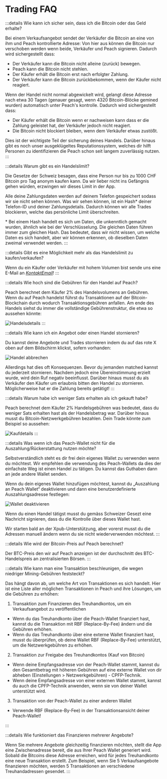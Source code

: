 # Trading FAQ

:::details Wie kann ich sicher sein, dass ich die Bitcoin oder das Geld erhalte?

Bei einem Verkaufsangebot sendet der Verkäufer die Bitcoin an eine von ihm und Peach kontrollierte Adresse: Von hier aus können die Bitcoin nur verschoben werden wenn beide, Verkäufer und Peach signieren. Dadurch wird sichergestellt dass:

- Der Verkäufer kann die Bitcoin nicht alleine (zurück) bewegen.
- Peach kann die Bitcoin nicht stehlen.
- Der Käufer erhält die Bitcoin erst nach erfolgter Zahlung.
- Der Verkäufer kann die Bitcoin zurückbekommen, wenn der Käufer nicht reagiert.

Wenn der Handel nicht normal abgewickelt wird, gelangt diese Adresse nach etwa 30 Tagen (genauer gesagt, wenn 4320 Bitcoin-Blöcke gemined wurden) automatisch unter Peach's kontrolle. Dadurch wird sichergestellt dass:

- Der Käufer erhält die Bitcoin wenn er nachweisen kann dass er die Zahlung geleistet hat, der Verkäufer jedoch nicht reagiert.
- Die Bitcoin nicht blockiert bleiben, wenn dem Verkäufer etwas zustößt.

Dies ist der wichtigste Teil der sicherung deines Handels. Darüber hinaus gibt es noch unser ausgeklügeltes Reputationssystem, welches dir hilft Personen zu identifizieren die Peach schon seit langem zuverlässig nutzen.
:::

:::details Warum gibt es ein Handelslimit?

Die Gesetze der Schweiz besagen, dass eine Person nur bis zu 1000 CHF Bitcoin pro Tag anonym kaufen kann. Da wir lieber nicht ins Gefängnis gehen würden, erzwingen wir dieses Limit in der App.

Alle deine Zahlungsdaten werden auf deinem Telefon gespeichert sodass wir sie nicht sehen können. Was wir sehen können, ist ein Hash\* deiner Telefon-ID und deiner Zahlungsdetails. Dadurch können wir alle Trades blockieren, welche das persönliche Limit überschreiten.

\* Bei einem Hash handelt es sich um Daten, die unkenntlich gemacht wurden, ähnlich wie bei der Verschlüsselung. Die gleichen Daten führen immer zum gleichen Hash. Das bedeutet, dass wir nicht wissen, um welche Daten es sich handelt, aber wir können erkennen, ob dieselben Daten zweimal verwendet werden.
:::

:::details Gibt es eine Möglichkeit mehr als das Handelslimit zu kaufen/verkaufen?

Wenn du ein Käufer oder Verkäufer mit hohem Volumen bist sende uns eine E-Mail an [$KontaktEmail$](mailto:$contactEmail$)!
:::

:::details Wie hoch sind die Gebühren für den Handel auf Peach?

Peach berechnet dem Käufer 2% des Handelsvolumens an Gebühren. Wenn du auf Peach handelst führst du Transaktionen auf der Bitcoin-Blockchain durch wodurch Transaktionsgebühren anfallen. Am ende des Handels siehst du immer die vollständige Gebührenstruktur, die etwa so aussehen könnte:

![Handelsdetails](/img/faq/trading/TradeBreakdowns.png)
:::

:::details Wie kann ich ein Angebot oder einen Handel stornieren?

Du kannst deine Angebote und Trades stornieren indem du auf das rote X oben auf dem Bildschirm klickst, sofern vorhanden:

![Handel abbrechen](/img/faq/trading/cancel.png)

Allerdings hat dies oft Konsequenzen. Bevor du jemanden matched kannst du jederzeit stornieren. Nachdem jedoch eine Übereinstimmung erzielt wurde, wird dein Ruf negativ beeinflusst. Darüber hinaus musst du als Verkäufer den Käufer um erlaubnis bitten den Handel zu stornieren. Möglicherweise hat er die Zahlung bereits getätigt!
:::

:::details Warum habe ich weniger Sats erhalten als ich gekauft habe?

Peach berechnet dem Käufer 2% Handelsgebühren was bedeutet, dass du weniger Sats erhalten hast als der Handelsbetrag war. Darüber hinaus musst du Bitcoin-Netzwerkgebühren bezahlen. Dein Trade könnte zum Beispiel so aussehen:

![Kaufdetails](/img/faq/trading/TradeBreakdownBuy.png)
:::

:::details Was wenn ich das Peach-Wallet nicht für die Auszahlung/Rückerstattung nutzen möchte?

Selbstverständlich steht es dir frei dein eigenes Wallet zu verwenden wenn du möchtest. Wir empfehlen die verwendung des Peach-Wallets da dies der einfachste Weg ist einen Handel zu tätigen. Du kannst das Guthaben dann an jede andere Wallet senden.

Wenn du dein eigenes Wallet hinzufügen möchtest, kannst du „Auszahlung an Peach Wallet“ deaktivieren und dann eine benutzerdefinierte Auszahlungsadresse festlegen:

![Wallet deaktivieren](/img/faq/trading/disablewallet.png)

Wenn du einen Handel tätigst musst du gemäss Schweizer Gesezt eine Nachricht signieren, dass du die Kontrolle über dieses Wallet hast.

Wir starten bald an der Xpub-Unterstützung, aber vorerst musst du die Adressen manuell ändern wenn du sie nicht wiederverwenden möchtest.
:::

:::details Wie wird der Bitcoin-Preis auf Peach berechnet?

Der BTC-Preis den wir auf Peach anzeigen ist der durchschnitt des BTC-Handelspreis an zentralisierten Börsen.
:::

:::details Wie kann man eine Transaktion beschleunigen, die wegen niedriger Mining-Gebühren feststeckt?

Das hängt davon ab, um welche Art von Transaktionen es sich handelt. Hier ist eine Liste aller möglichen Transaktionen in Peach und ihre Lösungen, um die Gebühren zu erhöhen:

1. Transaktion zum Finanzieren des Treuhandkontos, um ein Verkaufsangebot zu veröffentlichen

- Wenn du das Treuhandkonto über die Peach-Wallet finanziert hast, kannst du die Transaktion mit RBF (Replace-By-Fee) ändern und die Gebühren erhöhen.
- Wenn du das Treuhandkonto über eine externe Wallet finanziert hast, musst du überprüfen, ob deine Wallet RBF (Replace-By-Fee) unterstützt, um die Netzwerkgebühren zu erhöhen.

2. Transaktion zur Freigabe des Treuhandkontos (Kauf von Bitcoin)

- Wenn deine Empfangsadresse von der Peach-Wallet stammt, kannst du den Gesamtbetrag mit höheren Gebühren auf eine externe Wallet von dir abheben (Einstellungen > Netzwerkgebühren) - CPFP-Technik.
- Wenn deine Empfangsadresse von einer externen Wallet stammt, kannst du auch die CPFP-Technik anwenden, wenn sie von deiner Wallet unterstützt wird.

3. Transaktion von der Peach-Wallet zu einer anderen Wallet

- Verwende RBF (Replace-By-Fee) in der Transaktionsansicht deiner Peach-Wallet!

:::

:::details Wie funktioniert das Finanzieren mehrerer Angebote?

Wenn Sie mehrere Angebote gleichzeitig finanzieren möchten, stellt die App eine Zwischenadresse bereit, die aus Ihrer Peach Wallet generiert wird. Sobald die Bitcoins diese Adresse erreichen, wird für jedes Treuhandkonto eine neue Transaktion erstellt. Zum Beispiel, wenn Sie 5 Verkaufsangebote finanzieren möchten, werden 5 Transaktionen an verschiedene Treuhandadressen gesendet.
:::
